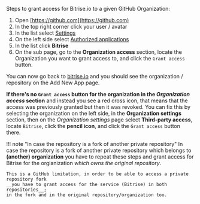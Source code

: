 Steps to grant access for Bitrise.io to a given GitHub Organization:

1. Open [https://github.com](https://github.com)
2. In the top right corner click your user / avatar
3. In the list select [Settings](https://github.com/settings/profile)
4. On the left side select [Authorized applications](https://github.com/settings/applications)
5. In the list click __Bitrise__
6. On the sub page, go to the __Organization access__ section,
   locate the Organization you want to grant access to, and click the `Grant access` button.

You can now go back to [bitrise.io](https://www.bitrise.io) and you
should see the organization / repository on the Add New App page.

__If there's no `Grant access` button for the organization in the _Organization access_ section__
and instead you see a red cross icon, that means that the access was previously granted but then it was revoked.
You can fix this by selecting the organization on the left side, in the
__Organization settings__ section, then on the _Organization settings_
page select __Third-party access__, locate `Bitrise`, click the __pencil icon__,
and click the `Grant access` button there.

!!! note "In case the repository is a fork of another private repository"
    In case the repository is a fork of another private repository which belongs to **(another) organization** you
    have to repeat these steps and grant access for Bitrise for the orgianization _which owns the original repository_.

    This is a GitHub limitation, in order to be able to access a private repository fork
    __you have to grant access for the service (Bitrise) in both repositories__;
    in the fork and in the original repository/organization too.
